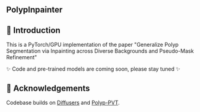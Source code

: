 ## PolypInpainter



## 🔆 Introduction
This is a PyTorch/GPU implementation of the paper "Generalize Polyp Segmentation via Inpainting across Diverse Backgrounds and Pseudo-Mask Refinement"

✨ Code and pre-trained models are coming soon, please stay tuned ✨


## 🤗 Acknowledgements
Codebase builds on [Diffusers](https://github.com/huggingface/diffusers) and [Polyp-PVT](https://github.com/DengPingFan/Polyp-PVT).

<!--
**PolypInpainter** is a ✨ _special_ ✨ repository because its `README.md` (this file) appears on your GitHub profile.

Here are some ideas to get you started:

- 🔭 I’m currently working on ...
- 🌱 I’m currently learning ...
- 👯 I’m looking to collaborate on ...
- 🤔 I’m looking for help with ...
- 💬 Ask me about ...
- 📫 How to reach me: ...
- 😄 Pronouns: ...
- ⚡ Fun fact: ...
-->
